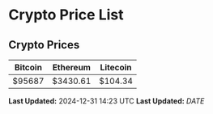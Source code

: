 # Crypto Price List

## Crypto Prices
| Bitcoin | Ethereum | Litecoin |
| ------- | -------- | -------- |
| $95687 | $3430.61 | $104.34 |
**Last Updated:** 2024-12-31 14:23 UTC
**Last Updated:** $DATE$
